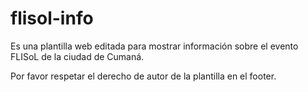 # flisol-info

Es una plantilla web editada para mostrar información sobre el evento FLISoL
de la ciudad de Cumaná.

Por favor respetar el derecho de autor de la plantilla en el footer.
